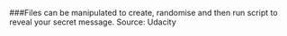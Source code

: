 ###Files can be manipulated to create, randomise and then run script to reveal your secret message.
Source: Udacity
